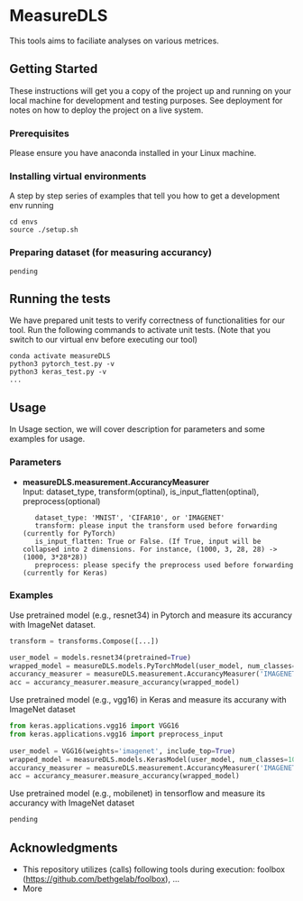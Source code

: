 # MeasureDLS

This tools aims to faciliate analyses on various metrices.

## Getting Started

These instructions will get you a copy of the project up and running on your local machine for development and testing purposes. See deployment for notes on how to deploy the project on a live system.

### Prerequisites

Please ensure you have anaconda installed in your Linux machine. 

### Installing virtual environments 

A step by step series of examples that tell you how to get a development env running

```
cd envs 
source ./setup.sh
```

### Preparing dataset (for measuring accurancy)

```
pending
```

## Running the tests

We have prepared unit tests to verify correctness of functionalities for our tool. Run the following commands to activate unit tests. (Note that you switch to our virtual env before executing our tool)

```
conda activate measureDLS
python3 pytorch_test.py -v
python3 keras_test.py -v 
...
```

## Usage 

In Usage section, we will cover description for parameters and some examples for usage. 

### Parameters 

-  <b>measureDLS.measurement.AccurancyMeasurer</b>  
   Input: dataset_type, transform(optinal), is_input_flatten(optinal), preprocess(optional)
          
          dataset_type: 'MNIST', 'CIFAR10', or 'IMAGENET'
          transform: please input the transform used before forwarding (currently for PyTorch) 
          is_input_flatten: True or False. (If True, input will be collapsed into 2 dimensions. For instance, (1000, 3, 28, 28) -> (1000, 3*28*28))
          preprocess: please specify the preprocess used before forwarding (currently for Keras)

### Examples 

Use pretrained model (e.g., resnet34) in Pytorch and measure its accurancy with ImageNet dataset. 

``` python 
transform = transforms.Compose([...])

user_model = models.resnet34(pretrained=True)
wrapped_model = measureDLS.models.PyTorchModel(user_model, num_classes=1000)
accurancy_measurer = measureDLS.measurement.AccurancyMeasurer('IMAGENET', transform, is_input_flatten=False)
acc = accurancy_measurer.measure_accurancy(wrapped_model)
```

Use pretrained model (e.g., vgg16) in Keras and measure its accurany with ImageNet dataset
``` python 
from keras.applications.vgg16 import VGG16
from keras.applications.vgg16 import preprocess_input
        
user_model = VGG16(weights='imagenet', include_top=True)
wrapped_model = measureDLS.models.KerasModel(user_model, num_classes=1000)
accurancy_measurer = measureDLS.measurement.AccurancyMeasurer('IMAGENET', is_input_flatten=False, preprocess=preprocess_input)
acc = accurancy_measurer.measure_accurancy(wrapped_model)
```

Use pretrained model (e.g., mobilenet) in tensorflow and measure its accurancy with ImageNet dataset
``` python 
pending
```

## Acknowledgments

* This repository utilizes (calls) following tools during execution: foolbox (https://github.com/bethgelab/foolbox), ...
* More 

